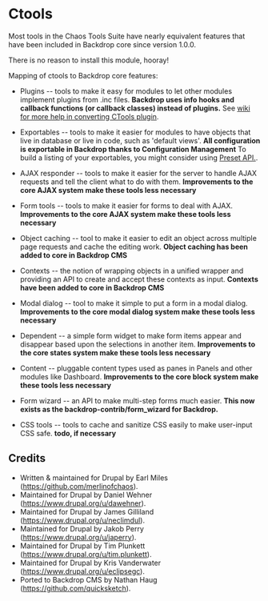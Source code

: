 Ctools
======

Most tools in the Chaos Tools Suite have nearly equivalent features that have
been included in Backdrop core since version 1.0.0.

There is no reason to install this module, hooray!

Mapping of ctools to Backdrop core features:

* Plugins -- tools to make it easy for modules to let other modules implement
  plugins from .inc files. **Backdrop uses info hooks and callback functions (or
  callback classes) instead of plugins.** See [wiki for more help in converting CTools plugin](https://github.com/backdrop-contrib/ctools/wiki/Converting-CTools-plugins).

* Exportables -- tools to make it easier for modules to have objects that live
  in database or live in code, such as 'default views'. **All configuration is
  exportable in Backdrop thanks to Configuration Management** To build a listing
  of your exportables, you might consider using [Preset API.](https://github.com/backdrop-contrib/preset).

* AJAX responder -- tools to make it easier for the server to handle AJAX
  requests and tell the client what to do with them. **Improvements to the core
  AJAX system make these tools less necessary**

* Form tools -- tools to make it easier for forms to deal with AJAX.
  **Improvements to the core AJAX system make these tools less necessary**

* Object caching -- tool to make it easier to edit an object across multiple
  page requests and cache the editing work. **Object caching has been added to
  core in Backdrop CMS**

* Contexts -- the notion of wrapping objects in a unified wrapper and providing
  an API to create and accept these contexts as input. **Contexts have been
  added to core in Backdrop CMS**

* Modal dialog -- tool to make it simple to put a form in a modal dialog.
  **Improvements to the core modal dialog system make these tools less
  necessary**

* Dependent -- a simple form widget to make form items appear and disappear
  based upon the selections in another item. **Improvements to the core states
  system make these tools less necessary**

* Content -- pluggable content types used as panes in Panels and other modules
  like Dashboard. **Improvements to the core block system make these tools less
  necessary**

* Form wizard -- an API to make multi-step forms much easier. **This now exists as the backdrop-contrib/form_wizard for Backdrop.**

* CSS tools -- tools to cache and sanitize CSS easily to make user-input CSS
  safe. **todo, if necessary**


Credits
-------

- Written & maintained for Drupal by Earl Miles (https://github.com/merlinofchaos).
- Maintained for Drupal by Daniel Wehner (https://www.drupal.org/u/dawehner).
- Maintained for Drupal by James Gilliland (https://www.drupal.org/u/neclimdul).
- Maintained for Drupal by Jakob Perry (https://www.drupal.org/u/japerry).
- Maintained for Drupal by Tim Plunkett (https://www.drupal.org/u/tim.plunkett).
- Maintained for Drupal by Kris Vanderwater (https://www.drupal.org/u/eclipsegc).
- Ported to Backdrop CMS by Nathan Haug (https://github.com/quicksketch).
